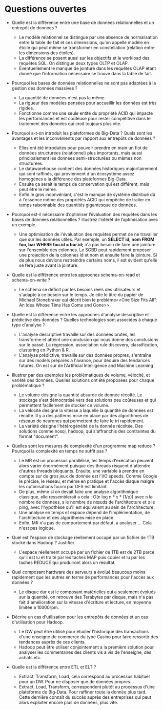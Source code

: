 # Questions ouvertes

* Quelle est la différence entre une base de données relationnelles et un entrepôt de données ?
	- Le modèle relationnel se distingue par une absence de normalisation entre la table de fait et ces dimensions, qu'on appelle modèle en étoile qui peut même se transformer en constellation (relation entre les dimensions des étoiles).
	- La différence se posent aussi sur les objectifs et le workload des requêtes SQL. On distingue deux types OLTP et OLAP.
	- Éventuellement le manque de jointure dans les requêtes OLAP étant donné que l'information nécessaire se trouve dans la table de fait.

* Pourquoi les bases de données relationnelles ne sont pas adaptées à la gestion des données massives ?
	- La quantité de données n'est pas la même.
	- La rigueur des modèles pensées pour accueillir les données est très rigides.
	- Fonctionne comme une seule entité du propriété ACID qui impacte les performances et est coûteuse pour rester compétitive dans le traitement des données qui croit toujours plus vite.

* Pourquoi a-t-on introduit les plateformes de Big-Data ? Quels sont les avantages et les inconvénients par rapport aux entrepôts de données ?
	- Elles ont été introduites pour pouvoir prendre en main un flot de données structurées (relationnel) plus importants, mais aussi principalement les données semi-structurées ou mêmes non structurées.
	- Le datawarehouse contient des données historiques majoritairement qui sont raffinés, qui proviennent d'un écosystème assez homogènes a la différence des plateformes Big-Data.
	- Ensuite ça serait le temps de conservation qui est différent, mais peut être le même.
	- Enfin le gros inconvéniant, c'est le manque de système distribué dû à l'essence même des propriétés ACID qui empêche de traiter en temps raisonnable des quantités gigantesque de données.

* Pourquoi est-il nécessaire d’optimiser l’évaluation des requêtes dans les bases de données relationnelles ? Illustrez l’intérêt de l’optimisation avec un exemple.
	- Une optimisation de l'évaluation des requêtes permet de ne travailler que sur les données utiles. Par exemple, un **SELECT id, nom FROM foo, bar WHERE foo.id = bar.id;** n'a pas besoin de faire une jointure sur l'ensemble des colonnes. Le SGBD peut rapidement proposer une projection de la colonnes id et nom et ensuite faire la jointure. Si de plus nous devions restreindre certains noms, il est évident qu'elle se fera juste avant la jointure.

* Quelle est la différence entre les approches schema-on-read et schema-on-write ?
	- Le schéma se définit par les besoins réels des utilisateurs et s'adapte à ce besoin sur le temps. Je cite le titre du papier de Michael Stonebraker qui décrit bien le problème<<One Size Fits All": An Idea Whose Time Has Come and Gone>>.

* Quelle est la différence entre les approches d'analyse descriptive et prédictive des données ? Quelles technologies sont associées à chaque type d'analyse ?
	- L'analyse descriptive travaille sur des données brutes, les transforme et atteint une conclusion qui nous donne des conclusions sur le passé. La régression, association rule discovery, classification, clustering en Python & R.
	- L'analyse prédictive, travaille sur des données propres, s'entraîne sur des models préparés a l'avance, pour déduire des tendances futures. On est sur de l'Artificial Intelligence and Machine Learning

* Illustrer par des exemples les problématiques de volume, vélocité, et variété des données. Quelles solutions ont été proposées pour chaque problématique ?
	- Le volume désigne la quantité absurde de donnée récolté. Le stockage s'est démocratisé vers des solutions peu coûteuses et qui permettent facilement de stocker ce volume.
	- La vélocité désigne la vitesse a laquelle la quantité de données est récolté. Il y a des patterns mise en place par des algorithmes de réseaux de neurones qui permettent de faire le tri rapidement.
	- La variété désigne l'hétérogénéité de la donnée récoltée. Des solutions comme nosql, hadoop, qui s'affranchis des contraintes du format "document".

* Quelles sont les mesures de complexité d'un programme map reduce ? Pourquoi la complexité en temps ne suffit pas ?
	- Le MR est un processus parallélisé, les temps d'exécution peuvent alors varier énormément puisque des threads risquent d'attendre d'autres threads bloquants. Ensuite, une variable à prendre en compte sur de gros jeux de donnée est l'I/O speeds. Comme Google le précise, le réseau, et même en pratique et l'accès disque malgré les optimisations fourni par GFS est limitant.
	- De plus, même si on devait faire une analyse algorithmique classique, elle ressemblerait a cela : O(n log n * s * (1/p)) avec n le nombre de données, s le nombre de nœuds de l'architecture et p le ping, avec l'hypothèse qu'il est équivalent au sein de l'architecture.
	- Une analyse en temps et espace dépend de l'implémentation, de l'architecture et des algorithmes mise en place.
	- Enfin, MR n'a pas de comportement par défaut, a analyser ... Cela n'est pas logique.

* Quel est l'espace de stockage réellement occupé par un fichier de 1TB stocké dans Hadoop ? Justifier.
	- L'espace réellement occupé par un fichier de 1TB est de 2TB parce qu'il est lu et traité par les taches MAP puis copier et lu par les taches REDUCE qui produiront alors un résultat.

* Quel composant hardware des serveurs a évolué beaucoup moins rapidement que les autres en terme de performances pour l'accès aux données ?
	- Le disque dur est le composant matérielles qui a seulement évolués sur la quantité, on retrouve des Terabytes par disque, mais n'a pas fait d'amélioration sur la vitesse d'écriture et lecture, en moyenne limitée a 10000rpm.

* Décrire un cas d'utilisation pour les entrepôts de données et un cas d'utilisation pour Hadoop.
	- Le DW peut être utilisé pour étudier l'historique des transactions d'une enseigne de commerce du type Casino pour faire ressortir des tendances auprès de ces clients.
	- Hadoop peut être utiliser conjointement a la première solution pour analyser les commentaires des clients vis a vis de l'enseigne, des achats etc.

* Quelle est la différence entre ETL et ELT ?
	- Extract, Transform, Load, cela correspond au processus habituel pour un DW. Pour ne disposer que de données propres.
	- Extract, Load, Transform, correspondent plutôt au processus d'une plateforme de Big-Data. Pour raffiner toute la donnée plus tard. Cette dernière connaît du succès auprès des entreprises qui peut alors exploiter encore plus de données, plus vite.